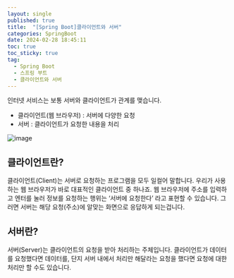 ```yaml
---
layout: single
published: true
title:  "[Spring Boot]클라이언트와 서버"
categories: SpringBoot
date: 2024-02-28 18:45:11
toc: true
toc_sticky: true
tag:   
  - Spring Boot
  - 스프링 부트
  - 클라이언트와 서버
---
```


인터넷 서비스는 보통 서버와 클라이언트가 관계를 맺습니다. 

- 클라이언트(웹 브라우저) : 서버에 다양한 요청
- 서버 : 클라이언트가 요청한 내용을 처리

![image](https://github.com/BaxDailyGit/BaxDailyGit/assets/99312529/97720404-c03e-4033-8605-6e1009c0c8cc)


## 클라이언트란?

클라이언트(Client)는 서버로 요청하는 프로그램을 모두 일컬어 말합니다. 우리가 사용하는 웹 브라우저가 바로 대표적인 클라이언트 중 하나죠. 웹 브라우저에 주소를 입력하고 엔터를 눌러 정보를 요청하는 행위는 ‘서버에 요청한다’ 라고 표현할 수 있습니다. 그러면 서버는 해당 요청(주소)에 알맞는 화면으로 응답하게 되는겁니다. 

## 서버란?

서버(Server)는 클라이언트의 요청을 받아 처리하는 주체입니다. 클라이언트가 데이터를 요청했다면 데이터를, 단지 서버 내에서 처리만 해달라는 요청을 했다면 요청에 대한 처리만 할 수도 있습니다.